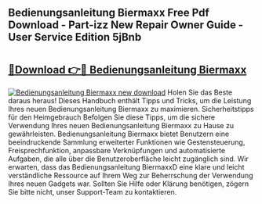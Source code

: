 ## Bedienungsanleitung Biermaxx Free Pdf Download - Part-izz New Repair Owner Guide - User Service Edition 5jBnb

# <h2><a href="http://df2beox.blite.top/?on=Bedienungsanleitung+Biermaxx">🔗Download 👉🔴 Bedienungsanleitung Biermaxx</a></h2>

[![Bedienungsanleitung Biermaxx new download](https://i.imgur.com/lujVjoI.png)](http://df2beox.blite.top/?on=Bedienungsanleitung+Biermaxx)
Holen Sie das Beste daraus heraus! Dieses Handbuch enthält Tipps und Tricks, um die Leistung Ihres neuen Bedienungsanleitung Biermaxx zu maximieren. Sicherheitstipps für den Heimgebrauch Befolgen Sie diese Tipps, um die sichere Verwendung Ihres neuen Bedienungsanleitung Biermaxx zu Hause zu gewährleisten. Bedienungsanleitung Biermaxx bietet Benutzern eine beeindruckende Sammlung erweiterter Funktionen wie Gestensteuerung, Freisprechfunktion, anpassbare Verknüpfungen und automatisierte Aufgaben, die alle über die Benutzeroberfläche leicht zugänglich sind. Wir erwarten, dass das Bedienungsanleitung BiermaxxD eine klare und leicht verständliche Ressource auf Ihrem Weg zur Beherrschung der Verwendung Ihres neuen Gadgets war. Sollten Sie Hilfe oder Klärung benötigen, zögern Sie bitte nicht, unser Support-Team zu kontaktieren.
